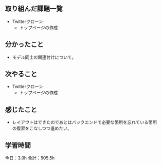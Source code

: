 ## 取り組んだ課題一覧
*  Twitterクローン
   * トップページの作成
## 分かったこと
* モデル同士の関連付けについて。
  
    
    

## 次やること
*  Twitterクローン
   * トップページの作成
## 感じたこと
* レイアウトはできたのであとはバックエンドで必要な箇所を忘れている箇所の復習をこなしつつ進めたい。
 
## 学習時間
今日：3.0h
合計：505.5h
